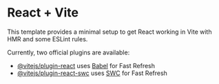 # React + Vite

This template provides a minimal setup to get React working in Vite with HMR and some ESLint rules.

Currently, two official plugins are available:

- [@vitejs/plugin-react](https://github.com/vitejs/vite-plugin-react/blob/main/packages/plugin-react/README.md) uses [Babel](https://babeljs.io/) for Fast Refresh
- [@vitejs/plugin-react-swc](https://github.com/vitejs/vite-plugin-react-swc) uses [SWC](https://swc.rs/) for Fast Refresh

<!-- 
DEPENDENCIES:
1. MUI
2. react-router-dom
3. react-toastify
4. axios

FOLDER STRUCTURE:
components>
Footer>Footer.jsx
Login>Login.jsx
Navbar>Navbar.jsx
Signup>Signup.jsx

AppRouter>
AppRouter.jsx


pages>


 -->